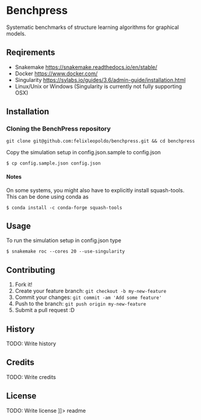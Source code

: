 <snippet>
  <content><![CDATA[
# ${1:Systematic benchmarks of structure learning algorithms for graphical models}


#  
# Benchpress


Systematic benchmarks of structure learning algorithms for graphical models.

## Reqirements
- Snakemake https://snakemake.readthedocs.io/en/stable/
- Docker https://www.docker.com/
- Singularity https://sylabs.io/guides/3.6/admin-guide/installation.html
- Linux/Unix or Windows (Singularity is currently not fully supporting OSX)
## Installation



### Cloning the BenchPress repository

`git clone git@github.com:felixleopoldo/benchpress.git && cd benchpress`

Copy the simulation setup in config.json.sample to config.json 

`$ cp config.sample.json config.json`

#### Notes
On some systems, you might also have to explicitly install squash-tools. This can be done using conda as

`$ conda install -c conda-forge squash-tools`
## Usage

To run the simulation setup in config.json type

`$ snakemake roc --cores 20 --use-singularity`


## Contributing

1. Fork it!
2. Create your feature branch: `git checkout -b my-new-feature`
3. Commit your changes: `git commit -am 'Add some feature'`
4. Push to the branch: `git push origin my-new-feature`
5. Submit a pull request :D

## History

TODO: Write history

## Credits

TODO: Write credits

## License

TODO: Write license
]]></content>
  <tabTrigger>readme</tabTrigger>
</snippet>